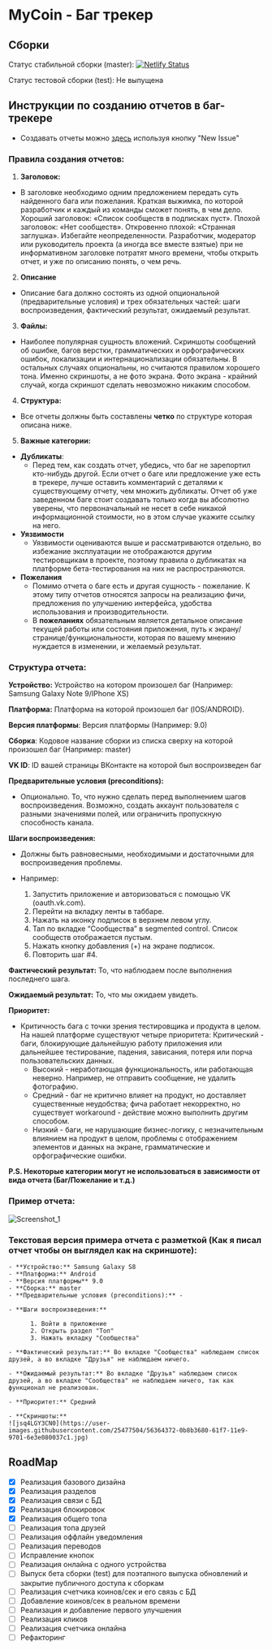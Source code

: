 # MyCoin - Баг трекер

## Сборки

Статус стабильной сборки (master): [![Netlify Status](https://api.netlify.com/api/v1/badges/ff3928cd-6fe8-4980-9dba-7cb4de249332/deploy-status)](https://app.netlify.com/sites/nostalgic-dijkstra-86999e/deploys)

Статус тестовой сборки (test): Не выпущена

## Инструкции по созданию отчетов в баг-трекере

- Создавать отчеты можно [здесь](https://github.com/skritt3/MyCoinIssues/issues) используя кнопку "New Issue"

### Правила создания отчетов:

1. **Заголовок:**
* В заголовке необходимо одним предложением передать суть найденного бага или пожелания. Краткая выжимка, по которой разработчик и каждый из команды сможет понять, в чем дело. 
Хороший заголовок: «Список сообществ в подписках пуст». 
Плохой заголовок: «Нет сообществ». Откровенно плохой: «Странная заглушка». Избегайте неопределенности. Разработчик, модератор или руководитель проекта (а иногда все вместе взятые) при не информативном заголовке потратят много времени, чтобы открыть отчет, и уже по описанию понять, о чем речь.
2. **Описание**
* Описание бага должно состоять из одной опциональной (предварительные условия) и трех обязательных частей: шаги воспроизведения, фактический результат, ожидаемый результат. 
3. **Файлы:**
* Наиболее популярная сущность вложений. Скриншоты сообщений об ошибке, багов верстки, грамматических и орфографических ошибок, локализации и интернационализации обязательны. В остальных случаях опциональны, но считаются правилом хорошего тона. Именно скриншоты, а не фото экрана. Фото экрана - крайний случай, когда скриншот сделать невозможно никаким способом. 
4. **Структура:**
* Все отчеты должны быть составлены **четко** по структуре которая описана ниже.
5. **Важные категории:**
* **Дубликаты**:
  + Перед тем, как создать отчет, убедись, что баг не зарепортил кто-нибудь другой. Если отчет о баге или предложение уже есть в трекере, лучше оставить комментарий с деталями к существующему отчету, чем множить дубликаты. Отчет об уже заведенном баге стоит создавать только когда вы абсолютно уверены, что первоначальный не несет в себе никакой информационной стоимости, но в этом случае укажите ссылку на него.
* **Уязвимости**
  + Уязвимости оцениваются выше и рассматриваются отдельно, во избежание эксплуатации не отображаются другим тестировщикам в проекте, поэтому правила о дубликатах на платформе бета-тестирования на них не распространяются.  
* **Пожелания**
  + Помимо отчета о баге есть и другая сущность - пожелание. К этому типу отчетов относятся запросы на реализацию фичи, предложения по улучшению интерфейса, удобства использования и производительности.  
  + В **пожеланиях** обязательным является детальное описание текущей работы или состояния приложения, путь к экрану/странице/функциональности, которая по вашему мнению нуждается в изменении, и желаемый результат.

### Структура отчета:

**Устройство:** Устройство на котором произошел баг (Например: Samsung Galaxy Note 9/IPhone XS)

**Платформа:** Платформа на которой произошел баг (IOS/ANDROID).

**Версия платформы**: Версия платформы (Например: 9.0)

**Сборка**: Кодовое название сборки из списка сверху на которой произошел баг (Например: master)

**VK ID**: ID вашей страницы ВКонтакте на которой был воспроизведен баг

**Предварительные условия (preconditions):**
  + Опционально. То, что нужно сделать перед выполнением шагов воспроизведения. Возможно, создать аккаунт пользователя с разными значениями полей, или ограничить пропускную способность канала. 

**Шаги воспроизведения:**
  + Должны быть равновесными, необходимыми и достаточными для воспроизведения проблемы. 

   + Например: 
      1) Запустить приложение и авторизоваться c помощью VK (oauth.vk.com). 
      2) Перейти на вкладку ленты в таббаре. 
      3) Нажать на иконку подписок в верхнем левом углу. 
      4) Тап по вкладке “Сообщества” в segmented control. Список сообществ отображается пустым. 
      5) Нажать кнопку добавления (+) на экране подписок. 
      6) Повторить шаг #4. 
  
**Фактический результат:** То, что наблюдаем после выполнения последнего шага.

**Ожидаемый результат:** То, что мы ожидаем увидеть.

**Приоритет:**
  + Критичность бага с точки зрения тестировщика и продукта в целом. 
На нашей платформе существуют четыре приоритета:
Критический - баги, блокирующие дальнейшую работу приложения или дальнейшее тестирование, падения, зависания, потеря или порча пользовательских данных.
    + Высокий - неработающая функциональность, или работающая неверно. Например, не отправить сообщение, не удалить фотографию.
    + Средний - баг не критично влияет на продукт, но доставляет существенные неудобства; фича работает некорректно, но существует workaround - действие можно выполнить другим способом.
    + Низкий - баги, не нарушающие бизнес-логику, с незначительным влиянием на продукт в целом, проблемы с отображением элементов и     данных на экране, грамматические и орфографические ошибки.
    
**P.S. Некоторые категории могут не использоваться в зависимости от вида отчета (Баг/Пожелание и т.д.)**

### Пример отчета:

![Screenshot_1](https://user-images.githubusercontent.com/25477504/56364633-ab48c480-61f7-11e9-84d2-7c7d3c2a396c.png)

### Текстовая версия примера отчета с разметкой (Как я писал отчет чтобы он выглядел как на скриншоте):

```
- **Устройство:** Samsung Galaxy S8
- **Платформа:** Android
- **Версия платформы** 9.0
- **Сборка:** master
- **Предварительные условия (preconditions):** -

- **Шаги воспроизведения:**

      1. Войти в приложение
      2. Открыть раздел "Топ"
      3. Нажать вкладку "Сообщества"

- **Фактический результат:** Во вкладке "Сообщества" наблюдаем список друзей, а во вкладке "Друзья" не наблюдаем ничего.

- **Ожидаемый результат:** Во вкладке "Друзья" наблюдаем список друзей, а во вкладке "Сообщества" не наблюдаем ничего, так как функционал не реализован.

- **Приоритет:** Средний

- **Скриншоты:**
![jsq4LGY3CN0](https://user-images.githubusercontent.com/25477504/56364372-0b8b3680-61f7-11e9-9701-6e3e080037c1.jpg)
```

## RoadMap

- [x] Реализация базового дизайна
- [x] Реализация разделов
- [x] Реализация связи с БД
- [x] Реализация блокировок
- [x] Реализация общего топа
- [ ] Реализация топа друзей
- [ ] Реализация оффлайн уведомления
- [ ] Реализация переводов
- [ ] Исправление кнопок
- [ ] Реализация онлайна с одного устройства
- [ ] Выпуск бета сборки (test) для поэтапного выпуска обновлений и закрытие публичного доступа к сборкам
- [ ] Реализация счетчика коинов/сек и его связь с БД
- [ ] Добавление коинов/сек в реальном времени
- [ ] Реализация и добавление первого улучшения
- [ ] Реализация кликов
- [ ] Реализация счетчика онлайна
- [ ] Рефакторинг
